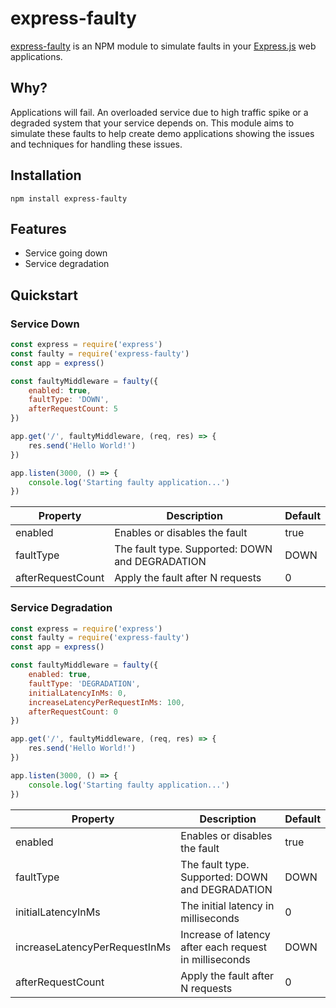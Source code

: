 # express-faulty

<a href="https://github.com/lunae/express-faulty">express-faulty</a> is an NPM module to simulate faults in your <a href="https://expressjs.com" target="_blank">Express.js</a> web applications.

## Why?

Applications will fail. An overloaded service due to high traffic spike or a degraded system that your service depends on. This module aims to simulate these faults to help create demo applications showing the issues and techniques for handling these issues.

## Installation

```shell
npm install express-faulty
```

## Features

* Service going down
* Service degradation

## Quickstart

### Service Down

```javascript
const express = require('express')
const faulty = require('express-faulty')
const app = express()

const faultyMiddleware = faulty({
    enabled: true,
    faultType: 'DOWN',
    afterRequestCount: 5
})

app.get('/', faultyMiddleware, (req, res) => {
    res.send('Hello World!')
})

app.listen(3000, () => {
    console.log('Starting faulty application...')
})
```

| Property          | Description                                     | Default |
|-------------------|-------------------------------------------------|---------|
| enabled           | Enables or disables the fault                   | true    |
| faultType         | The fault type. Supported: DOWN and DEGRADATION | DOWN    |
| afterRequestCount | Apply the fault after N requests                | 0       |

### Service Degradation

```javascript
const express = require('express')
const faulty = require('express-faulty')
const app = express()

const faultyMiddleware = faulty({
    enabled: true,
    faultType: 'DEGRADATION',
    initialLatencyInMs: 0,
    increaseLatencyPerRequestInMs: 100,
    afterRequestCount: 0
})

app.get('/', faultyMiddleware, (req, res) => {
    res.send('Hello World!')
})

app.listen(3000, () => {
    console.log('Starting faulty application...')
})
```

| Property                      | Description                                            | Default |
|-------------------------------|--------------------------------------------------------|---------|
| enabled                       | Enables or disables the fault                          | true    |
| faultType                     | The fault type. Supported: DOWN and DEGRADATION        | DOWN    |
| initialLatencyInMs            | The initial latency in milliseconds                    | 0       |
| increaseLatencyPerRequestInMs | Increase of latency after each request in milliseconds | DOWN    |
| afterRequestCount             | Apply the fault after N requests                       | 0       |
